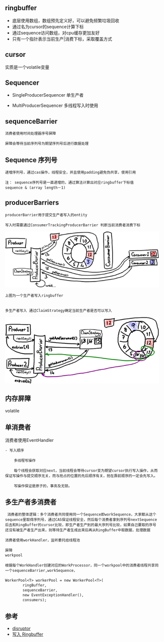## ringbuffer

- 底层使用数组，数组预先定义好，可以避免频繁垃圾回收
- 通过名为cursor的sequence计算下标
- 通过sequence访问数组，对cpu缓存更加友好
- 只有一个指针表示当前生产|消费下标，采取覆盖方式


## cursor

实质是一个volatile变量

## Sequencer

- SingleProducerSequencer
    单生产者

- MultiProducerSequencer
    多线程写入时使用


## sequenceBarrier

    消费者使用时间处理器序号屏障

    屏障会等待当前序列号为期望序列号后进行数据处理


## Sequence 序列号

    递增序列号，通过cas操作，线程安全，并且使用padding避免伪共享，使用引用

    注： sequence序列号是一直递增的，通过算法计算出对应ringbuffer下标值
    sequence & (array length－1)

## producerBarriers

    producerBarrier用于提交生产者写入的entity

    写入时需要通过ConsumerTrackingProducerBarrier 判断当前消费者消费下标

![PreventRingFromWrapping](img/ringbuffer/PreventRingFromWrapping.png)

    上图为一个生产者写入ringbuffer


    多生产者写入 通过ClaimStrategy确定当前生产者是否可以写入
![ProducersNextEntry](img/ringbuffer/ProducersNextEntry.png)

## 内存屏障

volatile 

## 单消费者

消费者使用EventHandler

    - 写入顺序

        多线程写操作

        每个线程会获取对应next，当前线程会等待cursor变为期望cursor执行写入操作，从而保证写操作与提交顺序无关，而与抢占的位置的先后顺序有关，抢在靠前顺序的一定会先写入。

        写操作保证是原子的，事务及无锁。


## 多生产者多消费者

     消费者的整体逻辑：多个消费者共同使用同一个Sequence即workSequence，大家都从这个sequence里取得序列号，通过CAS保证线程安全，然后每个消费者拿到序列号nextSequence后去和RingBuffer的cursor比较，即生产者生产到的最大序列号比较，如果自己要取的序号还没有被生产者生产出来，则等待生产者生成出来后再从RingBuffer中取数据，处理数据

    消费者使用workHandler，监听委托给线程池

    屏障
    workpool

    根据每个WorkHandler创建对应的WorkProcessor，同一个workpool中的消费者线程共享同一个sequenceBarrier,workSequence，

    WorkerPool<T> workerPool = new WorkerPool<T>(
            ringBuffer,
            sequenceBarrier,
            new EventExceptionHandler(),
            consumers);


## 参考

- [disruptor](https://www.jianshu.com/p/bad7b4b44e48)
- [写入 Ringbuffer](https://ifeve.com/disruptor-writing-ringbuffer/)